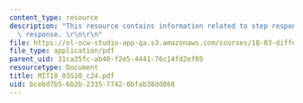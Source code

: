 ```yaml
---
content_type: resource
description: "This resource contains information related to step response and impulse\
  \ response. \r\n\r\n"
file: https://ol-ocw-studio-app-qa.s3.amazonaws.com/courses/18-03-differential-equations-spring-2010/bcebd7b56b2b233577420bfab38dd868_MIT18_03S10_c24.pdf
file_type: application/pdf
parent_uid: 31ca35fc-ab40-f2e5-4441-76c14fd2ef05
resourcetype: Document
title: MIT18_03S10_c24.pdf
uid: bcebd7b5-6b2b-2335-7742-0bfab38dd868
---
```


